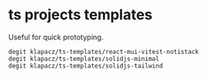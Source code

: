 # ts projects templates

Useful for quick prototyping.

```
degit klapacz/ts-templates/react-mui-vitest-notistack
degit klapacz/ts-templates/solidjs-minimal
degit klapacz/ts-templates/solidjs-tailwind
```
